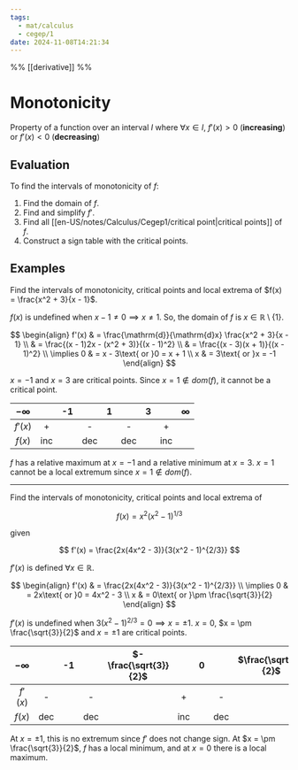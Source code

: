 ```yaml
---
tags:
  - mat/calculus
  - cegep/1
date: 2024-11-08T14:21:34
---
```


%% [[derivative]] %%

# Monotonicity

Property of a function over an interval $I$ where $\forall x \in I,\ f'(x) > 0$ (**increasing**) or $f'(x) < 0$ (**decreasing**)

## Evaluation

To find the intervals of monotonicity of $f$:

1. Find the domain of $f$.
2. Find and simplify $f'$.
3. Find all [[en-US/notes/Calculus/Cegep1/critical point|critical points]] of $f$.
4. Construct a sign table with the critical points.

## Examples

Find the intervals of monotonicity, critical points and local extrema of $f(x) = \frac{x^2 + 3}{x - 1}$.

$f(x)$ is undefined when $x - 1 \ne 0 \implies x \ne 1$. So, the domain of $f$ is $x \in \mathbb{R}\setminus\{1\}$.

$$
\begin{align}
f'(x) & = \frac{\mathrm{d}}{\mathrm{d}x} \frac{x^2 + 3}{x - 1} \\
 & = \frac{(x - 1)2x - (x^2 + 3)}{(x - 1)^2} \\
 & = \frac{(x - 3)(x + 1)}{(x - 1)^2} \\
\implies 0 & = x - 3\text{ or }0 = x + 1 \\
x & = 3\text{ or }x = -1
\end{align}
$$

$x = -1$ and $x = 3$ are critical points. Since $x = 1 \notin dom(f)$, it cannot be a critical point.

| $-\infty$ |     | -1  |     |  1  |     |  3  |     | $\infty$ |
|:---------:|:---:|:---:|:---:|:---:|:---:|:---:|:---:|:--------:|
|  $f'(x)$  |  +  |     |  -  |     |  -  |     |  +  |          |
|  $f(x)$   | inc |     | dec |     | dec |     | inc |          |

$f$ has a relative maximum at $x = -1$ and a relative minimum at $x = 3$.
$x = 1$ cannot be a local extremum since $x = 1 \notin dom(f)$.

---

Find the intervals of monotonicity, critical points and local extrema of

$$
f(x) = x^2(x^2 - 1)^{1/3}
$$

given

$$
f'(x) = \frac{2x(4x^2 - 3)}{3(x^2 - 1)^{2/3}}
$$

$f'(x)$ is defined $\forall x\in \mathbb{R}$.

$$
\begin{align}
f'(x) & = \frac{2x(4x^2 - 3)}{3(x^2 - 1)^{2/3}} \\
\implies 0 & = 2x\text{ or }0 = 4x^2 - 3 \\
x & = 0\text{ or }\pm \frac{\sqrt{3}}{2}
\end{align}
$$

$f'(x)$ is undefined when $3(x^2 - 1)^{2/3} = 0 \implies x = \pm1$.
$x = 0$, $x = \pm \frac{\sqrt{3}}{2}$ and $x = \pm1$ are critical points.

| $-\infty$ |     | -1  |     | $-\frac{\sqrt{3}}{2}$ |     |  0  |     | $\frac{\sqrt{3}}{2}$ |     |  1  |     | $\infty$ |
|:---------:|:---:|:---:|:---:|:---------------------:|:---:|:---:|:---:|:--------------------:|:---:|:---:|:---:|:--------:|
|  $f'(x)$  |  -  |     |  -  |                       |  +  |     |  -  |                      |  +  |     |  +  |          |
|  $f(x)$   | dec |     | dec |                       | inc |     | dec |                      | inc |     | inc |          |

At $x = \pm1$, this is no extremum since $f'$ does not change sign.
At $x = \pm \frac{\sqrt{3}}{2}$, $f$ has a local minimum, and at $x = 0$ there is a local maximum.
